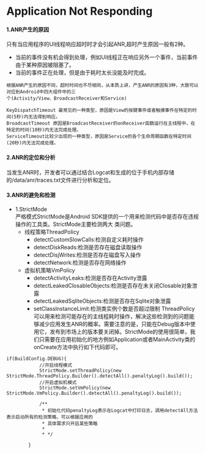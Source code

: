 # Application Not Responding

#### 1.ANR产生的原因
只有当应用程序的UI线程响应超时时才会引起ANR,超时产生原因一般有2种。
* 当前的事件没有机会得到处理，例如UI线程正在响应另外一个事件，当前事件由于某种原因被阻塞了。
* 当前的事件正在处理，但是由于耗时太长没能及时完成。

```
根据ANR产生的原因不同，超时时间也不尽相同，从本质上讲，产生ANR的原因有3种，大致可以对应到Android中四大组件中的三
个(Activity/View、BroadcastReceiver和Service)

KeyDispatchTimeout 最常见的一种类型，原因是View的按键事件或者触摸事件在特定的时间(5秒)内无法得到响应。
BroadcastTimeout 原因是BroadcastReceiver的onReceiver函数运行在主线程中，在特定的时间(10秒)内无法完成处理。
ServiceTimeout比较少出现的一种类型，原因是Service的各个生命周期函数在特定时间(20秒)内无法完成处理。

```

#### 2.ANR的定位和分析
当发生ANR时，开发者可以通过结合Logcat和生成的位于手机内部存储的/data/anr/traces.txt文件进行分析和定位。

#### 3.ANR的避免和检测
* 1.StrictMode
<br>严格模式StrictMode是Android SDK提供的一个用来检测代码中是否存在违规操作的工具类。StrictMode主要检测两大
类问题。
  * 线程策略ThreadPolicy
     *  detectCustomSlowCalls:检测自定义耗时操作
     *  detectDiskReads:检测是否存在磁盘读取操作
     *  detectDisjWrites:检测是否存在磁盘写入操作
     *  detectNetwork:检测是否存在网络操作
  * 虚拟机策略VmPolicy
     * detectActivityLeaks:检测是否存在Activity泄露
     * detectLeakedClosableObjects:检测是否存在未关闭Closable对象泄露
     * detectLeakedSqliteObjects:检测是否存在Sqlite对象泄露
     * setClassInstanceLimit:检测类实例个数是否超过限制
ThreadPolicy可以用来检测可能存在的主线程耗时操作，解决这些检测到的问题能够减少应用发生ANR的概率。需要注意的是，只能在Debug版本中使用它，发布到市场上的版本要关闭掉。StrictMode的使用很简单，我们只需要在应用初始化的地方例如Application或者MainActivity类的onCreate方法中执行如下代码即可。
```
if(BuildConfig.DEBUG){
			//开启线程模式
			StrictMode.setThreadPolicy(new StrictMode.ThreadPolicy.Builder().detectAll().penaltyLog().build());
			//开启虚拟机模式
			StrictMode.setVmPolicy(new StrictMode.VmPolicy.Builder().detectAll().penaltyLog().build());

			/**
			 * 初始化代码penaltyLog表示在Logcat中打印日志，调用detectAll方法表示启动所有的检测策略，可以根据应用的
			 * 具体需求只开启某些策略
			 *
			 * */

		}
```

